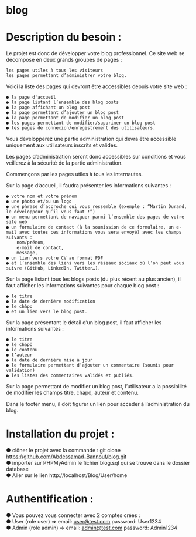 # blog

# Description du besoin :

Le projet est donc de développer votre blog professionnel. Ce site web se décompose en deux grands groupes de pages :

    les pages utiles à tous les visiteurs
    les pages permettant d’administrer votre blog.

Voici la liste des pages qui devront être accessibles depuis votre site web :

    ● la page d'accueil
    ● la page listant l’ensemble des blog posts
    ● la page affichant un blog post
    ● la page permettant d’ajouter un blog post
    ● la page permettant de modifier un blog post
    ● les pages permettant de modifier/supprimer un blog post
    ● les pages de connexion/enregistrement des utilisateurs.

Vous développerez une partie administration qui devra être accessible uniquement aux utilisateurs inscrits et validés.

Les pages d’administration seront donc accessibles sur conditions et vous veillerez à la sécurité de la partie administration.

Commençons par les pages utiles à tous les internautes.

Sur la page d’accueil, il faudra présenter les informations suivantes :

    ● votre nom et votre prénom
    ● une photo et/ou un logo
    ● une phrase d’accroche qui vous ressemble (exemple : “Martin Durand, le développeur qu’il vous faut !”)
    ● un menu permettant de naviguer parmi l’ensemble des pages de votre site web
    ● un formulaire de contact (à la soumission de ce formulaire, un e-mail avec toutes ces informations vous sera envoyé) avec les champs suivants :
        nom/prénom,
        e-mail de contact,
        message,
    ● un lien vers votre CV au format PDF
    ● et l’ensemble des liens vers les réseaux sociaux où l’on peut vous suivre (GitHub, LinkedIn, Twitter…).

Sur la page listant tous les blogs posts (du plus récent au plus ancien), il faut afficher les informations suivantes pour chaque blog post :

    ● le titre
    ● la date de dernière modification
    ● le châpo
    ● et un lien vers le blog post.

Sur la page présentant le détail d’un blog post, il faut afficher les informations suivantes :

    ● le titre
    ● le chapô
    ● le contenu
    ● l’auteur
    ● la date de dernière mise à jour
    ● le formulaire permettant d’ajouter un commentaire (soumis pour validation)
    ● les listes des commentaires validés et publiés.

Sur la page permettant de modifier un blog post, l’utilisateur a la possibilité de modifier les champs titre, chapô, auteur et contenu.

Dans le footer menu, il doit figurer un lien pour accéder à l’administration du blog.



# Installation du projet : 

● clôner le projet avec la commande : git clone https://github.com/Abdessamad-Bannouf/blog.git <br/>
● importer sur PHPMyAdmin le fichier blog.sql qui se trouve dans le dossier database <br/>
● Aller sur le lien http://localhost/Blog/User/home



# Authentification :

● Vous pouvez vous connecter avec 2 comptes crées :<br/>
● User (role user) => email: user@test.com password: User1234<br/>
● Admin (role admin) => email: admin@test.com password: Admin1234
